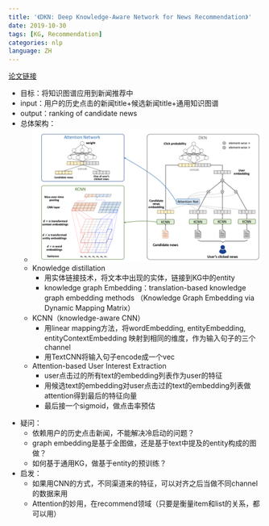 ```yaml
---
title: '《DKN: Deep Knowledge-Aware Network for News Recommendation》'
date: 2019-10-30
tags: [KG, Recommendation]
categories: nlp
language: ZH
---
```


[论文链接](https://arxiv.org/abs/1801.08284)

  - 目标：将知识图谱应用到新闻推荐中
  - input：用户的历史点击的新闻title+候选新闻title+通用知识图谱
  - output：ranking of candidate news
  - 总体架构：
    - ![architecture](/images/DKN-image1.png)
    - Knowledge distillation
        - 用实体链接技术，将文本中出现的实体，链接到KG中的entity
        - knowledge graph Embedding：translation-based knowledge graph embedding methods （Knowledge Graph Embedding via Dynamic Mapping Matrix）
    - KCNN（knowledge-aware CNN）
        - 用linear mapping方法，将wordEmbedding, entityEmbedding, entityContextEmbedding 映射到相同的维度，作为输入句子的三个channel
        - 用TextCNN将输入句子encode成一个vec
    - Attention-based User Interest Extraction
        - user点击过的所有text的embedding列表作为user的特征
        - 用候选text的embedding对user点击过的text的embedding列表做attention得到最后的特征向量
        - 最后接一个sigmoid，做点击率预估
<!--more-->
- 疑问：
    - 依赖用户的历史点击新闻，不能解决冷启动的问题？
    - graph embedding是基于全图做，还是基于text中提及的entity构成的图做？
    - 如何基于通用KG，做基于entity的预训练？
- 启发：
    - 如果用CNN的方式，不同渠道来的特征，可以对齐之后当做不同channel的数据来用
    - Attention的妙用，在recommend领域（只要是衡量item和list的关系，都可以用）
